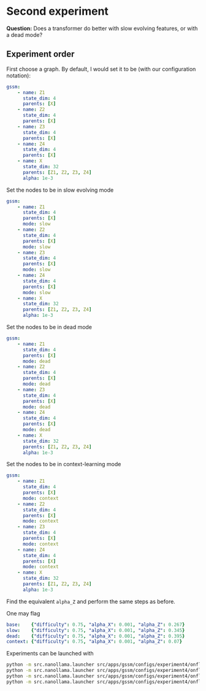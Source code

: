 # Second experiment

**Question:**
Does a transformer do better with slow evolving features, or with a dead mode?

## Experiment order
First choose a graph. By default, I would set it to be (with our configuration notation):
```yaml
gssm:
    - name: Z1
      state_dim: 4
      parents: [X]
    - name: Z2
      state_dim: 4
      parents: [X]
    - name: Z3
      state_dim: 4
      parents: [X]
    - name: Z4
      state_dim: 4
      parents: [X]
    - name: X
      state_dim: 32
      parents: [Z1, Z2, Z3, Z4]
      alpha: 1e-3
```
Set the nodes to be in slow evolving mode
```yaml
gssm:
    - name: Z1
      state_dim: 4
      parents: [X]
      mode: slow
    - name: Z2
      state_dim: 4
      parents: [X]
      mode: slow
    - name: Z3
      state_dim: 4
      parents: [X]
      mode: slow
    - name: Z4
      state_dim: 4
      parents: [X]
      mode: slow
    - name: X
      state_dim: 32
      parents: [Z1, Z2, Z3, Z4]
      alpha: 1e-3
```
Set the nodes to be in dead mode
```yaml
gssm:
    - name: Z1
      state_dim: 4
      parents: [X]
      mode: dead
    - name: Z2
      state_dim: 4
      parents: [X]
      mode: dead
    - name: Z3
      state_dim: 4
      parents: [X]
      mode: dead
    - name: Z4
      state_dim: 4
      parents: [X]
      mode: dead
    - name: X
      state_dim: 32
      parents: [Z1, Z2, Z3, Z4]
      alpha: 1e-3
```
Set the nodes to be in context-learning mode
```yaml
gssm:
    - name: Z1
      state_dim: 4
      parents: [X]
      mode: context
    - name: Z2
      state_dim: 4
      parents: [X]
      mode: context
    - name: Z3
      state_dim: 4
      parents: [X]
      mode: context
    - name: Z4
      state_dim: 4
      parents: [X]
      mode: context
    - name: X
      state_dim: 32
      parents: [Z1, Z2, Z3, Z4]
      alpha: 1e-3
```

Find the equivalent `alpha_Z` and perform the same steps as before.

One may flag
```yaml
base:    {"difficulty": 0.75, "alpha_X": 0.001, "alpha_Z": 0.267}
slow:    {"difficulty": 0.75, "alpha_X": 0.001, "alpha_Z": 0.345}
dead:    {"difficulty": 0.75, "alpha_X": 0.001, "alpha_Z": 0.395}
context: {"difficulty": 0.75, "alpha_X": 0.001, "alpha_Z": 0.07}
```

Experiments can be launched with
```bash
python -m src.nanollama.launcher src/apps/gssm/configs/experiment4/onfly_base.yaml
python -m src.nanollama.launcher src/apps/gssm/configs/experiment4/onfly_slow.yaml
python -m src.nanollama.launcher src/apps/gssm/configs/experiment4/onfly_dead.yaml
python -m src.nanollama.launcher src/apps/gssm/configs/experiment4/onfly_context.yaml
```